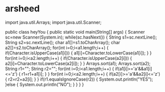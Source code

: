 # arsheed
import java.util.Arrays;
import java.util.Scanner;

public class heyYou {
   public static void main(String[] args) {
	Scanner sc=new Scanner(System.in);
	while(sc.hasNext()) {
		String s1=sc.nextLine();
		String s2=sc.nextLine();
		char a1[]=s1.toCharArray();
		char a2[]=s2.toCharArray();
		for(int i=0;i<a1.length;i++) {
			if(Character.isUpperCase(a1[i])) {
				a1[i]=Character.toLowerCase(a1[i]);
			}
		}
		for(int i=0;i<a2.length;i++) {
			if(Character.isUpperCase(a2[i])) {
				a2[i]=Character.toLowerCase(a2[i]);
			}
		}
		Arrays.sort(a1);
		Arrays.sort(a2);
		String r1="";
		String r2="";
		for(int i=0;i<a1.length;i++) {
			if(a1[i]>='a'&&a1[i]<='z') {
				r1=r1+a1[i];
			}
		}
		for(int i=0;i<a2.length;i++) {
			if(a2[i]>='a'&&a2[i]<='z') {
				r2=r2+a2[i];
			}
		}
		if(r1.equalsIgnoreCase(r2)) {
			System.out.println("YES");
		}else {
			System.out.println("NO");
		}
	}
}
}
